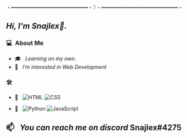 ・━━━━━━━━━━━━━━━・❔・━━━━━━━━━━━━━━━・
## *Hi, I'm Snajlex👋.*

### 💻 &nbsp;About Me 
- 🎓 &nbsp; *Learning on my own.*
- 👀 &nbsp; *I’m interested in Web Development*

### 🛠 &nbsp;

- 🔧 &nbsp;
  ![HTML](https://img.shields.io/badge/-HTML-333333?style=flat&logo=HTML5)
  ![CSS](https://img.shields.io/badge/-CSS-333333?style=flat&logo=CSS3&logoColor=1572B6)
  
- 🌱 &nbsp; 
  ![Python](https://img.shields.io/badge/Python-333333?style=flat&logo=python&logoColor=ffdd54)
  ![JavaScript](https://img.shields.io/badge/-JavaScript-333333?style=flat&logo=javascript)


## 📫 &nbsp; *You can reach me on discord* Snajlex#4275
